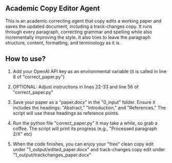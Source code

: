 ## Academic Copy Editor Agent

This is an academic correcting agent that copy edits a working paper and saves the updated document, including a track-changes copy. It runs through every paragraph, correcting grammar and spelling while also incrementally improving the style. It also tries to leave the paragraph structure, content, formatting, and terminology as it is.

## How to use?

1.  Add your OpenAI API key as an environmental variable (it is called in line 8 of "correct_paper.py")

2.  OPTIONAL: Adjust instructions in lines 22-33 and line 56 of "correct_paper.py"

3.  Save your paper as a "paper.docx" in the "0_input" folder. Ensure it includes the headings: "Abstract," "Introduction," and "References." The script will use these headings as reference points.

4.  Run the python file "correct_paper.py" It may take a while, so grab a coffee. The script will print its progress (e.g., "Processed paragraph 2/X" etc) 

5.  When the code finishes, you can enjoy your "free" clean copy edit under "1_output/edited_paper.docx" and track-changes copy edit under "1_output/trackchanges_paper.docx"
